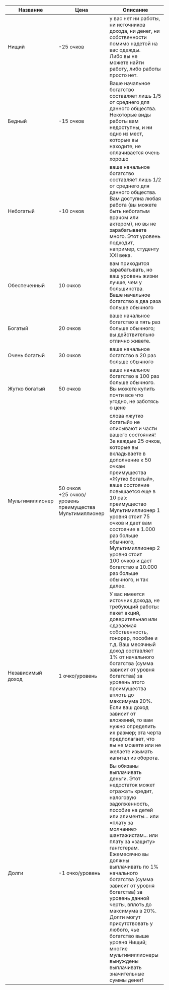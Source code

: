 
| Название          | Цена                                                        | Описание                                                                                                                                                                                                                                                                                                                                                                                                                                                                                                   |
| ----------------- | ----------------------------------------------------------- | ---------------------------------------------------------------------------------------------------------------------------------------------------------------------------------------------------------------------------------------------------------------------------------------------------------------------------------------------------------------------------------------------------------------------------------------------------------------------------------------------------------- |
| Нищий             | -25 очков                                                   | у вас нет ни работы, ни источников дохода, ни денег, ни собственности помимо надетой на вас одежды. <br>Либо вы не<br>можете найти работу, либо работы просто нет.                                                                                                                                                                                                                                                                                                                                         |
| Бедный            | -15 очков                                                   | Ваше начальное богатство составляет лишь 1/5 от среднего для данного общества.<br>Некоторые виды работы вам недоступны, и ни одно из мест, которые вы находите, не оплачивается очень хорошо                                                                                                                                                                                                                                                                                                               |
| Небогатый         | -10 очков                                                   | ваше начальное богатство составляет лишь 1/2 от среднего для данного общества. <br>Вам доступна любая работа (вы можете быть небогатым врачом или актером), но вы не зарабатываете много. Этот уровень подходит, например, студенту XXI века.                                                                                                                                                                                                                                                              |
| Обеспеченный      | 10 очков                                                    | вам приходится зарабатывать, но ваш уровень жизни лучше, чем у большинства. <br>Ваше начальное богатство в два раза больше обычного                                                                                                                                                                                                                                                                                                                                                                        |
| Богатый           | 20 очков                                                    | ваше начальное богатство в пять раз больше обычного; вы действительно отлично живете.                                                                                                                                                                                                                                                                                                                                                                                                                      |
| Очень богатый     | 30 очков                                                    | ваше начальное богатство в 20 раз больше обычного                                                                                                                                                                                                                                                                                                                                                                                                                                                          |
| Жутко богатый     | 50 очков                                                    | ваше начальное богатство в 100 раз больше обычного. Вы можете купить почти все что угодно, не заботясь о цене                                                                                                                                                                                                                                                                                                                                                                                              |
| Мультимиллионер   | 50 очков <br>+25 очков/уровень преимущества Мультимиллионер | слова «жутко богатый» не описывают и части вашего состояния! За каждые 25 очков, которые вы вкладываете в дополнение к 50 очкам преимущества<br>«Жутко богатый», ваше состояние повышается еще в 10 раз: преимущество Мультимиллионер 1 уровня стоит 75 очков и дает вам состояние в 1.000 раз больше обычного, Мультимиллионер 2 уровня стоит<br>100 очков и дает богатство в 10.000<br>раз больше обычного, и так далее.                                                                                 |
| Независимый доход | 1 очко/уровень                                              | У вас имеется источник дохода, не требующий работы: пакет акций, доверительная или сдаваемая собственность, гонорар, пособие и т.д. Ваш месячный доход составляет 1% от начального богатства (сумма зависит от уровня богатства) за уровень этого преимущества вплоть до максимума 20%. Если ваш доход зависит от вложений, то вам нужно определить их размер; эта черта предполагает, что вы не можете или не желаете изымать капитал из оборота.                                                         |
| Долги             | -1 очко/уровень                                             | Вы обязаны выплачивать деньги. Этот недостаток может отражать кредит, налоговую задолженность, пособие на детей или алименты... или «плату за молчание» шантажистам... или плату за «защиту» гангстерам. Ежемесячно вы должны выплачивать по 1% начального богатства (сумма зависит от уровня богатства) за уровень данной черты, вплоть до максимума в 20%. Долги могут присутствовать у любого, чье богатство выше уровня Нищий; многие мультимиллионеры вынуждены выплачивать значительные суммы денег! |
